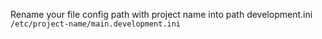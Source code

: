 Rename your file config path with project name into path development.ini `/etc/project-name/main.development.ini`